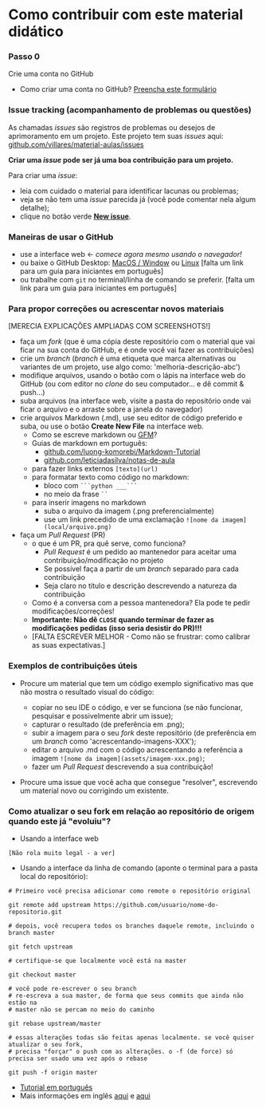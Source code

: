 # Como contribuir com este material didático

### Passo 0
Crie uma conta no GitHub
- Como criar uma conta no GitHub?
  [Preencha este formulário](https://github.com/join)

### Issue tracking (acompanhamento de problemas ou questões)

As chamadas _issues_ são registros de problemas ou desejos de aprimoramento em um projeto. Este projeto tem suas *issues* aqui: [github.com/villares/material-aulas/issues](https://github.com/villares/material-aulas/issues)

**Criar uma *issue* pode ser já uma boa contribuição para um projeto.**

Para criar uma *issue*:
  - leia com cuidado o material para identificar lacunas ou problemas;
  - veja se não tem uma _issue_ parecida já (você pode comentar nela algum detalhe);
  - clique no botão verde [**New issue**](https://github.com/villares/material-aulas/issues/new).
  
### Maneiras de usar o GitHub
 - use a interface web <- *comece agora mesmo usando o navegador!*
 - ou baixe o GitHub Desktop: [MacOS / Window](https://desktop.github.com/) ou [Linux](https://github.com/shiftkey/desktop)
    [falta um link para um guia para iniciantes em português]
 - ou trabalhe com `git` no terminal/linha de comando se preferir.
    [falta um link para um guia para iniciantes em português]

### Para propor correções ou acrescentar novos materiais
[MERECIA EXPLICAÇÕES AMPLIADAS COM SCREENSHOTS!]
- faça um _fork_ (que é uma cópia deste repositório com o material que vai ficar na sua conta do GitHub, e é onde você vai fazer as contribuições)
- crie um _branch_ (_branch_ é uma etiqueta que marca alternativas ou variantes de um projeto, use algo como: 'melhoria-descrição-abc')
- modifique arquivos, usando o botão com o lápis na interface web do GitHub (ou com editor no *clone* do seu computador... e dê commit & push...)
- suba arquivos (na interface web, visite a pasta do repositório onde vai ficar o arquivo e o arraste sobre a janela do navegador)
- crie arquivos Markdown (.md), use seu editor de código preferido e suba, ou use o botão **Create New File** na interface web.
   - Como se escreve markdown ou [GFM](https://github.github.com/gfm/)? 
   - Guias de markdown em português:
     * [github.com/luong-komorebi/Markdown-Tutorial](https://github.com/luong-komorebi/Markdown-Tutorial/blob/master/README_pt-BR.md#syntax)
     * [github.com/leticiadasilva/notas-de-aula](https://github.com/leticiadasilva/notas-de-aula/blob/master/markdown/anota%C3%A7oes-markdown.md)
   - para fazer links externos `[texto](url)`
   - para formatar texto como código no markdown:
       - bloco com ` ```python ___``` ` 
       - no meio da frase ` `` `
   - para inserir imagens no markdown
       - suba o arquivo da imagem (.png preferencialmente)
       - use um link precedido de uma exclamação `![nome da imagem](local/arquivo.png)`
- faça um *Pull Request* (PR)  
  - o que é um PR, pra quê serve, como funciona? 
     - _Pull Request_ é um pedido ao mantenedor para aceitar uma contribuição/modificação no projeto
     - Se possível faça a partir de um _branch_ separado para cada contribuição
     - Seja claro no título e descrição descrevendo a natureza da contribuição
  - Como é a conversa com a pessoa mantenedora? Ela pode te pedir modificações/correções!
  - **Importante: Não dê `CLOSE` quando terminar de fazer as modificações pedidas (isso seria desistir do PR)!!!**
  - [FALTA ESCREVER MELHOR - Como não se frustrar: como calibrar as suas expectativas.]
  
 ### Exemplos de contribuições úteis

 - Procure um material que tem um código exemplo significativo mas que não mostra o resultado visual do código: 
     - copiar no seu IDE o código, e ver se funciona (se não funcionar, pesquisar e possivelmente abrir um issue);
     - capturar o resultado (de preferência em .png);
     - subir a imagem para o seu *fork* deste repositório (de preferência em um *branch* como 'acrescentando-imagens-XXX');
     - editar o arquivo .md com o código acrescentando a referência a imagem `![nome da imagem](assets/imagem-xxx.png)`;
     - fazer um _Pull Request_ descrevendo a sua contribuição!

 - Procure uma issue que você acha que consegue "resolver", escrevendo um material novo ou corrigindo um existente.
   
 ### Como atualizar o seu fork em relação ao repositório de origem quando este já "evoluiu"?

- Usando a interface web

 `[Não rola muito legal - a ver]`

- Usando a interface da linha de comando (aponte o terminal para a pasta local do repositório):

 ```shell
 # Primeiro você precisa adicionar como remote o repositório original
 
 git remote add upstream https://github.com/usuario/nome-do-repositorio.git

 # depois, você recupera todos os branches daquele remote, incluindo o branch master
 
 git fetch upstream

 # certifique-se que localmente você está na master
 
 git checkout master

 # você pode re-escrever o seu branch 
 # re-escreva a sua master, de forma que seus commits que ainda não estão na
 # master não se percam no meio do caminho
 
 git rebase upstream/master

 # essas alterações todas são feitas apenas localmente. se você quiser atualizar o seu fork,
 # precisa "forçar" o push com as alterações. o -f (de force) só precisa ser usado uma vez após o rebase
 
 git push -f origin master
 ```

  - [Tutorial em português](https://blog.da2k.com.br/2014/01/19/manter-repositorio-github-forkado-sincronizado-com-o-original/)
  - Mais informações em inglês [aqui](https://help.github.com/en/github/collaborating-with-issues-and-pull-requests/syncing-a-fork) e [aqui](https://stackoverflow.com/questions/7244321/how-do-i-update-a-github-forked-repository)
